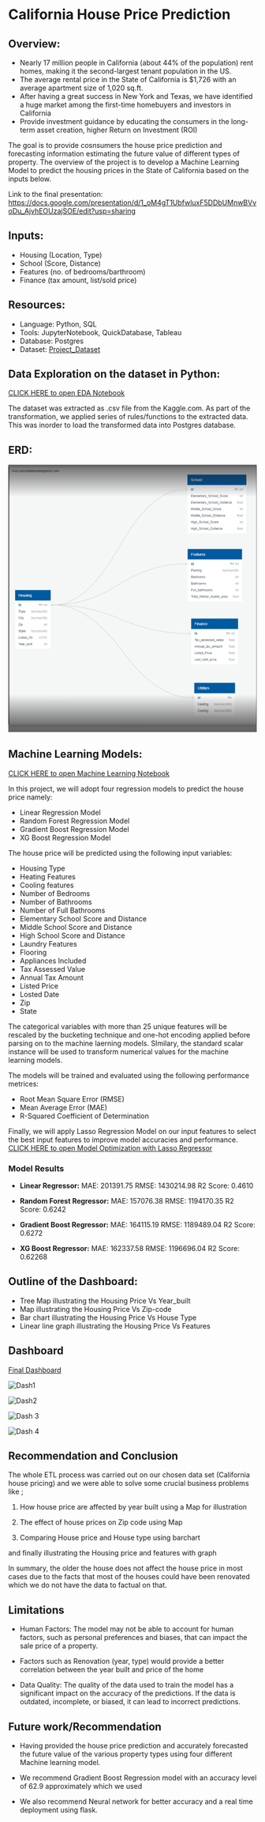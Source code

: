 # California House Price Prediction

## Overview:

* Nearly 17 million people in California (about 44% of the population) rent homes, making it the second-largest tenant population in the US. 
* The average rental price in the State of California is $1,726 with an average apartment size of 1,020 sq.ft.
* After having a great success in New York and Texas, we have identified a huge market among the first-time homebuyers and investors in California 
* Provide investment guidance by educating the consumers in the long-term asset creation, higher Return on Investment (ROI)

The goal is to provide cosnsumers the house price prediction and forecasting information estimating the future value of different types of property. The overview of the project is to develop a Machine Learning Model to predict the housing prices in the State of California based on the inputs below. 

Link to the final presentation: https://docs.google.com/presentation/d/1_oM4gT1UbfwluxF5DDbUMnwBVvoDu_AjvhEOUzajSOE/edit?usp=sharing

## Inputs: 
* Housing (Location, Type) 
* School (Score, Distance)
* Features (no. of bedrooms/barthroom)
* Finance (tax amount, list/sold price)

## Resources:
* Language: Python, SQL 
* Tools: JupyterNotebook, QuickDatabase, Tableau
* Database: Postgres
* Dataset: [Project_Dataset](https://www.kaggle.com/datasets/quantbruce/californiahouseprices)

## Data Exploration on the dataset in Python:
[CLICK HERE to open EDA Notebook](https://github.com/AThakor234/HousePrice_Prediction/blob/main/ETL/ETL.ipynb)

The dataset was extracted as .csv file from the Kaggle.com. As part of the transformation, we applied series of rules/functions to the extracted data. This was inorder to load the transformed data into Postgres database. 

## ERD: 
![ERD](https://github.com/AThakor234/HousePrice_Prediction/blob/a6bef918e8adbd038f04032372d25baa2f7f1b04/ERD.png)

## Machine Learning Models:
[CLICK HERE to open Machine Learning Notebook](https://github.com/AThakor234/HousePrice_Prediction/blob/main/ML/ML.ipynb) 

In this project, we will adopt four regression models to predict the house price namely:

+ Linear Regression Model
+ Random Forest Regression Model
+ Gradient Boost Regression Model
+ XG Boost Regression Model

The house price will be predicted using the following input variables:
+ Housing Type
+ Heating Features
+ Cooling features
+ Number of Bedrooms
+ Number of Bathrooms
+ Number of Full Bathrooms
+ Elementary School Score and Distance
+ Middle School Score and Distance
+ High School Score and Distance
+ Laundry Features
+ Flooring
+ Appliances Included
+ Tax Assessed Value
+ Annual Tax Amount
+ Listed Price
+ Losted Date
+ Zip
+ State

The categorical variables with more than 25 unique features will be rescaled by the bucketing technique and one-hot encoding applied before parsing on to the machine laerning models. SImilary, the standard scalar instance will be used to transform numerical values for the machine learning models.

The models will be trained and evaluated using the following performance metrices:
+ Root Mean Square Error (RMSE)
+ Mean Average Error (MAE)
+ R-Squared Coefficient of Determination

Finally, we will apply Lasso Regression Model on our input features to select the best input features to improve model accuracies and performance.
[CLICK HERE to open Model Optimization with Lasso Regressor](https://github.com/AThakor234/HousePrice_Prediction/blob/main/ML/ML_optimization.ipynb) 

### Model Results
+ **Linear Regressor:**
  MAE: 201391.75
  RMSE: 1430214.98
  R2 Score: 0.4610
  
+ **Random Forest Regressor:**
  MAE: 157076.38
  RMSE: 1194170.35
  R2 Score: 0.6242
  
+ **Gradient Boost Regressor:**
  MAE: 164115.19
  RMSE: 1189489.04
  R2 Score: 0.6272
  
+ **XG Boost Regressor:**
  MAE: 162337.58
  RMSE: 1196696.04
  R2 Score: 0.62268


## Outline of the Dashboard:
* Tree Map illustrating the Housing Price Vs Year_built
* Map illustrating the Housing Price Vs Zip-code
* Bar chart illustrating the Housing Price Vs House Type 
* Linear line graph illustrating the Housing Price Vs Features
 
## Dashboard

[Final Dashboard](https://public.tableau.com/app/profile/avni.thakor/viz/FinalProject_16751303234100/Story1?publish=yes)




![Dash1](https://user-images.githubusercontent.com/95191568/217678970-97e8ac70-291a-4215-b3ef-21bfced8d49b.png)
 
 

![Dash2](https://user-images.githubusercontent.com/95191568/217679029-9107e4c9-8a6d-4f28-a532-4d5fab23970f.png)



![Dash 3](https://user-images.githubusercontent.com/95191568/217679051-839628fb-8937-4eec-9ed3-1d66fde5bd76.png)




![Dash 4](https://user-images.githubusercontent.com/95191568/217679107-9f4142ca-8ec3-4c7e-a235-83aec62b360a.png)


## Recommendation and Conclusion
The whole ETL process was carried out on our chosen data set (California house pricing) and we were able to solve some crucial business problems like ;

1. How house price are affected by year built  using a  Map for illustration
 
2. The effect of house prices on Zip code using Map

3. Comparing House price and House type using  barchart 

and finally illustrating the Housing price and features  with graph 

 In summary,  the older the house  does not affect the house price in most cases due to the facts that most  of the houses could have been renovated which we do not have the data to factual  on that. 

## Limitations
* Human Factors: The model may not be able to account for human factors, such as personal preferences and biases, that can impact the sale price of a property.

* Factors such as Renovation (year, type) would provide a better correlation between the year built and price of the home 

* Data Quality: The quality of the data used to train the model has a significant impact on the accuracy of the predictions. If the data is outdated, incomplete, or biased, it can lead to incorrect predictions.


## Future work/Recommendation
* Having provided the house price prediction and accurately forecasted the future value of the various property types using four different Machine learning model. 

* We recommend Gradient Boost Regression model with an accuracy level of 62.9 approximately which we used 

* We also recommend  Neural network for better accuracy and a real time deployment using flask.

